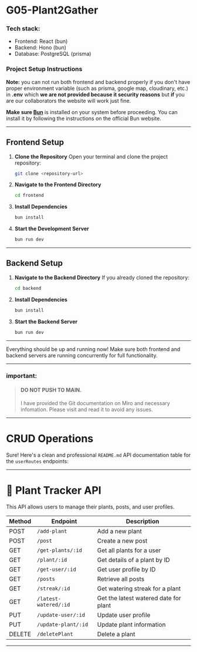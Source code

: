 # G05-Plant2Gather

### Tech stack:
- Frontend: React (bun)
- Backend: Hono (bun)
- Database: PostgreSQL (prisma)

### Project Setup Instructions

**Note:** you can not run both frontend and backend properly if you don't have proper environment variable (such as prisma, google map, cloudinary, etc.) in **.env** which **we are not provided because it security reasons** but **if** you are our collaborators the website will work just fine.

**Make sure [Bun](https://bun.sh/)** is installed on your system before proceeding. You can install it by following the instructions on the official Bun website.

---

## Frontend Setup

1. **Clone the Repository**
   Open your terminal and clone the project repository:

   ```bash
   git clone <repository-url>
   ```

2. **Navigate to the Frontend Directory**

   ```bash
   cd frontend
   ```

3. **Install Dependencies**

   ```bash
   bun install
   ```

4. **Start the Development Server**

   ```bash
   bun run dev
   ```

---

## Backend Setup

1. **Navigate to the Backend Directory**
   If you already cloned the repository:

   ```bash
   cd backend
   ```

2. **Install Dependencies**

   ```bash
   bun install
   ```

3. **Start the Backend Server**

   ```bash
   bun run dev
   ```

---

Everything should be up and running now! Make sure both frontend and backend servers are running concurrently for full functionality.

---

### important:

> #### DO NOT PUSH TO MAIN.
>
> I have provided the Git documentation on Miro and necessary infomation. Please visit and read it to avoid any issues.

---

# CRUD Operations
Sure! Here's a clean and professional `README.md` API documentation table for the `userRoutes` endpoints:

---

# 🌱 Plant Tracker API

This API allows users to manage their plants, posts, and user profiles.

| Method | Endpoint              | Description                           |
| ------ | --------------------- | ------------------------------------- |
| POST   | `/add-plant`          | Add a new plant                       |
| POST   | `/post`               | Create a new post                     |
| GET    | `/get-plants/:id`     | Get all plants for a user             |
| GET    | `/plant/:id`          | Get details of a plant by ID          |
| GET    | `/get-user/:id`       | Get user profile by ID                |
| GET    | `/posts`              | Retrieve all posts                    |
| GET    | `/streak/:id`         | Get watering streak for a plant       |
| GET    | `/latest-watered/:id` | Get the latest watered date for plant |
| PUT    | `/update-user/:id`    | Update user profile                   |
| PUT    | `/update-plant/:id`   | Update plant information              |
| DELETE | `/deletePlant`        | Delete a plant                        |

---

